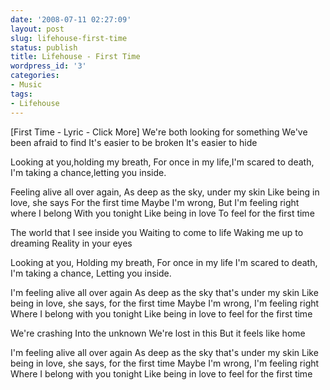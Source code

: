 ```yaml
---
date: '2008-07-11 02:27:09'
layout: post
slug: lifehouse-first-time
status: publish
title: Lifehouse - First Time
wordpress_id: '3'
categories:
- Music
tags:
- Lifehouse
---
```




[First Time - Lyric - Click More]
We're both looking for something
We've been afraid to find
It's easier to be broken
It's easier to hide

Looking at you,holding my breath,
For once in my life,I'm scared to death,
I'm taking a chance,letting you inside.

Feeling alive all over again,
As deep as the sky, under my skin
Like being in love, she says
For the first time
Maybe I'm wrong,
But I'm feeling right where I belong
With you tonight
Like being in love
To feel for the first time

The world that I see inside you
Waiting to come to life
Waking me up to dreaming
Reality in your eyes

Looking at you,
Holding my breath,
For once in my life
I'm scared to death,
I'm taking a chance,
Letting you inside.

I'm feeling alive all over again
As deep as the sky that's under my skin
Like being in love, she says, for the first time
Maybe I'm wrong, I'm feeling right
Where I belong with you tonight
Like being in love to feel for the first time

We're crashing
Into the unknown
We're lost in this
But it feels like home

I'm feeling alive all over again
As deep as the sky that's under my skin
Like being in love, she says, for the first time
Maybe I'm wrong, I'm feeling right
Where I belong with you tonight
Like being in love to feel for the first time
